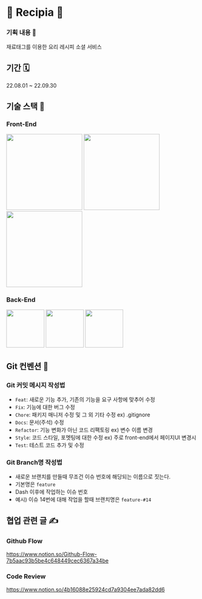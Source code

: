 # 🐹 Recipia 🐹

### 기획 내용 📝
재료태그를 이용한 요리 레시피 소셜 서비스

## 기간 🗓
22.08.01 ~ 22.09.30

## 기술 스택 🌠

### **Front-End**  
<div> 
<img src="https://user-images.githubusercontent.com/55697125/186715435-d06dd283-3fd2-44b3-bf8a-6ba4dcc27f53.png" height="200"/>                             
<img src="https://user-images.githubusercontent.com/55697125/186715651-f6ecd587-673a-4514-bf73-db7ae12188a3.png" height="200"/>
<img src="https://user-images.githubusercontent.com/55697125/186717684-ef7d3e86-2c7d-4a1f-8e07-46a21f06b2c1.png" height="200"/>
</div>

### **Back-End** 
<div>
<img src="https://user-images.githubusercontent.com/55697125/186715145-7043b6ae-9da8-40a1-b274-53588d1b2517.png" height="100"/>
<img src="https://user-images.githubusercontent.com/55697125/186715258-4a2d6479-906f-4df0-ac5a-e21de11f30ef.png" height="100"/>
<img src="https://user-images.githubusercontent.com/55697125/186718117-8b64261e-283b-4786-ad5f-c8521c031ba5.png" height="100"/>

</div>

## Git 컨벤션 🍆

### Git 커밋 메시지 작성법
- `Feat`: 새로운 기능 추가, 기존의 기능을 요구 사항에 맞추어 수정
- `Fix`: 기능에 대한 버그 수정
- `Chore`: 패키지 매니저 수정 및 그 외 기타 수정 ex) .gitignore
- `Docs`: 문서(주석) 수정
- `Refactor`: 기능 변화가 아닌 코드 리팩토링 ex) 변수 이름 변경
- `Style`: 코드 스타일, 포멧팅에 대한 수정 ex) 주로 front-end에서 페이지UI 변경시
- `Test`: 테스트 코드 추가 및 수정

### Git Branch명 작성법
- 새로운 브랜치를 만들때 무조건 이슈 번호에 해당되는 이름으로 짓는다.
- 기본명은 `feature`
- Dash 이후에 작업하는 이슈 번호
- 예시) 이슈 14번에 대해 작업을 할때 브랜치명은 `feature-#14`

## 협업 관련 글 ✍️

### Github Flow
https://www.notion.so/Github-Flow-7b5aac93b5be4c648449cec6367a34be

### Code Review
https://www.notion.so/4b16088e25924cd7a9304ee7ada82dd6
